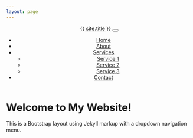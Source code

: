 ```yaml
---
layout: page
---
```


<!DOCTYPE html>
<html lang="en">
<head>
  <meta charset="UTF-8">
  <meta name="viewport" content="width=device-width, initial-scale=1.0">
  <title>{{ page.title }}</title>
  <!-- Bootstrap CSS -->
  <link href="https://cdn.jsdelivr.net/npm/bootstrap@5.3.0-alpha1/dist/css/bootstrap.min.css" rel="stylesheet">
</head>
<body>
  <header>
    <nav class="navbar navbar-expand-lg navbar-dark bg-dark">
      <div class="container">
        <a class="navbar-brand" href="#">{{ site.title }}</a>
        <button class="navbar-toggler" type="button" data-bs-toggle="collapse" data-bs-target="#navbarNav" aria-controls="navbarNav" aria-expanded="false" aria-label="Toggle navigation">
          <span class="navbar-toggler-icon"></span>
        </button>
        <div class="collapse navbar-collapse" id="navbarNav">
          <ul class="navbar-nav">
            <li class="nav-item">
              <a class="nav-link" href="#">Home</a>
            </li>
            <li class="nav-item">
              <a class="nav-link" href="#">About</a>
            </li>
            <li class="nav-item dropdown">
              <a class="nav-link dropdown-toggle" href="#" id="navbarDropdown" role="button" data-bs-toggle="dropdown" aria-expanded="false">
                Services
              </a>
              <ul class="dropdown-menu" aria-labelledby="navbarDropdown">
                <li><a class="dropdown-item" href="#">Service 1</a></li>
                <li><a class="dropdown-item" href="#">Service 2</a></li>
                <li><a class="dropdown-item" href="#">Service 3</a></li>
              </ul>
            </li>
            <li class="nav-item">
              <a class="nav-link" href="#">Contact</a>
            </li>
          </ul>
        </div>
      </div>
    </nav>
  </header>

  <div class="container mt-4">
    <div class="row">
      <div class="col">
        <h1>Welcome to My Website!</h1>
        <p>This is a Bootstrap layout using Jekyll markup with a dropdown navigation menu.</p>
      </div>
    </div>
  </div>

  <!-- Bootstrap JS -->
  <script src="https://cdn.jsdelivr.net/npm/bootstrap@5.3.0-alpha1/dist/js/bootstrap.bundle.min.js"></script>
</body>
</html>
